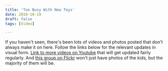 ```yaml
---
title: 'Too Busy With New Toys'
date: 2010-10-19
draft: false
tags: [Video]

---
```


If you haven't seen, there's been lots of videos and photos posted that don't always make it on here. Follow the links below for the relevant updates in visual form. [Link to more videos on Youtube](http://www.youtube.com/view_play_list?p=BE497BAF1E2CEBE6) that will get updated fairly regularly. And [this group on Flickr](http://www.flickr.com/photos/lemon/sets/72157625121513820/) won't just have photos of the kids, but the majority of them will be.